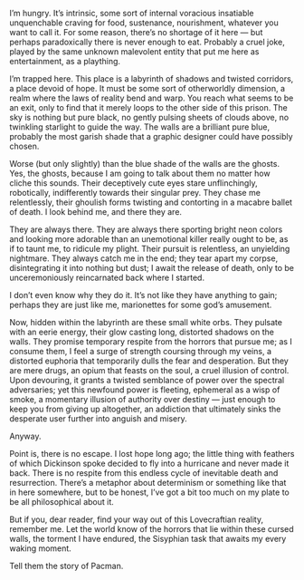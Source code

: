 <!--
.. title: i'm hungry
.. slug: im-hungry
.. date: 2022-04-12 23:07:53 UTC-04:00
.. tags: 
.. category: 
.. link: 
.. description: 
.. type: text
-->

I’m hungry. It’s intrinsic, some sort of internal voracious insatiable unquenchable craving for food, sustenance, nourishment, whatever you want to call it. For some reason, there’s no shortage of it here ― but perhaps paradoxically there is never enough to eat. Probably a cruel joke, played by the same unknown malevolent entity that put me here as entertainment, as a plaything.
<!-- TEASER_END -->
I’m trapped here. This place is a labyrinth of shadows and twisted corridors, a place devoid of hope. It must be some sort of otherworldly dimension, a realm where the laws of reality bend and warp. You reach what seems to be an exit, only to find that it merely loops to the other side of this prison. The sky is nothing but pure black, no gently pulsing sheets of clouds above, no twinkling starlight to guide the way. The walls are a brilliant pure blue, probably the most garish shade that a graphic designer could have possibly chosen.

Worse (but only slightly) than the blue shade of the walls are the ghosts. Yes, the ghosts, because I am going to talk about them no matter how cliche this sounds. Their deceptively cute eyes stare unflinchingly, robotically, indifferently towards their singular prey. They chase me relentlessly, their ghoulish forms twisting and contorting in a macabre ballet of death. I look behind me, and there they are.

They are always there. They are always there sporting bright neon colors and looking more adorable than an unemotional killer really ought to be, as if to taunt me, to ridicule my plight. Their pursuit is relentless, an unyielding nightmare. They always catch me in the end; they tear apart my corpse, disintegrating it into nothing but dust; I await the release of death, only to be unceremoniously reincarnated back where I started.

I don’t even know why they do it. It’s not like they have anything to gain; perhaps they are just like me, marionettes for some god’s amusement.

Now, hidden within the labyrinth are these small white orbs. They pulsate with an eerie energy, their glow casting long, distorted shadows on the walls. They promise temporary respite from the horrors that pursue me; as I consume them, I feel a surge of strength coursing through my veins, a distorted euphoria that temporarily dulls the fear and desperation. But they are mere drugs, an opium that feasts on the soul, a cruel illusion of control. Upon devouring, it grants a twisted semblance of power over the spectral adversaries; yet this newfound power is fleeting, ephemeral as a wisp of smoke, a momentary illusion of authority over destiny ― just enough to keep you from giving up altogether, an addiction that ultimately sinks the desperate user further into anguish and misery.

Anyway.

Point is, there is no escape. I lost hope long ago; the little thing with feathers of which Dickinson spoke decided to fly into a hurricane and never made it back. There is no respite from this endless cycle of inevitable death and resurrection. There’s a metaphor about determinism or something like that in here somewhere, but to be honest, I’ve got a bit too much on my plate to be all philosophical about it.

But if you, dear reader, find your way out of this Lovecraftian reality, remember me. Let the world know of the horrors that lie within these cursed walls, the torment I have endured, the Sisyphian task that awaits my every waking moment.

Tell them the story of Pacman.